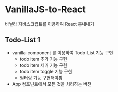 # VanillaJS-to-React

바닐라 자바스크립트를 이용하여 React 흉내내기

## Todo-List 1

- vanilla-component 를 이용하여 Todo-List 기능 구현
  - todo item 추가 기능 구현
  - todo item 제거 기능 구현
  - todo item toggle 기능 구현
  - 필터링 기능 구현해야함
- App 컴포넌트에서 모든 것을 처리하는 버전
